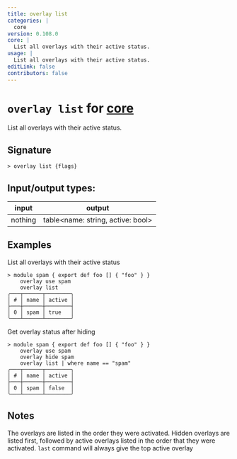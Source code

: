 ```yaml
---
title: overlay list
categories: |
  core
version: 0.108.0
core: |
  List all overlays with their active status.
usage: |
  List all overlays with their active status.
editLink: false
contributors: false
---
```

<!-- This file is automatically generated. Please edit the command in https://github.com/nushell/nushell instead. -->

# `overlay list` for [core](/commands/categories/core.md)

<div class='command-title'>List all overlays with their active status.</div>

## Signature

```> overlay list {flags} ```


## Input/output types:

| input   | output                            |
| ------- | --------------------------------- |
| nothing | table&lt;name: string, active: bool&gt; |
## Examples

List all overlays with their active status
```nu
> module spam { export def foo [] { "foo" } }
    overlay use spam
    overlay list
╭───┬──────┬────────╮
│ # │ name │ active │
├───┼──────┼────────┤
│ 0 │ spam │ true   │
╰───┴──────┴────────╯

```

Get overlay status after hiding
```nu
> module spam { export def foo [] { "foo" } }
    overlay use spam
    overlay hide spam
    overlay list | where name == "spam"
╭───┬──────┬────────╮
│ # │ name │ active │
├───┼──────┼────────┤
│ 0 │ spam │ false  │
╰───┴──────┴────────╯

```

## Notes
The overlays are listed in the order they were activated. Hidden overlays are listed first, followed by active overlays listed in the order that they were activated. `last` command will always give the top active overlay
